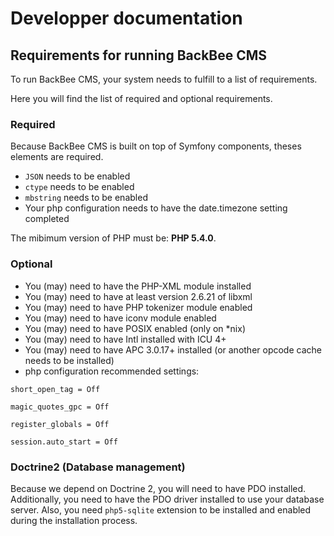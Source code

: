 # Developper documentation

## Requirements for running BackBee CMS

To run BackBee CMS, your system needs to fulfill to a list of requirements.

Here you will find the list of required and optional requirements.

### Required

Because BackBee CMS is built on top of Symfony components, theses elements are required.

* ``JSON`` needs to be enabled
* ``ctype`` needs to be enabled
* ``mbstring`` needs to be enabled
* Your php configuration needs to have the date.timezone setting completed

The mibimum version of PHP must be: **PHP 5.4.0**.

### Optional

* You (may) need to have the PHP-XML module installed
* You (may) need to have at least version 2.6.21 of libxml
* You (may) need to have PHP tokenizer module enabled
* You (may) need to have iconv module enabled
* You (may) need to have POSIX enabled (only on *nix)
* You (may) need to have Intl installed with ICU 4+
* You (may) need to have APC 3.0.17+ installed (or another opcode cache needs to be installed)
* php configuration recommended settings:

```
short_open_tag = Off

magic_quotes_gpc = Off

register_globals = Off

session.auto_start = Off
```


### Doctrine2 (Database management)

Because we depend on Doctrine 2, you will need to have PDO installed. Additionally, you need to have the PDO driver installed to use your database server.
Also, you need ``php5-sqlite`` extension to be installed and enabled during the installation process.
